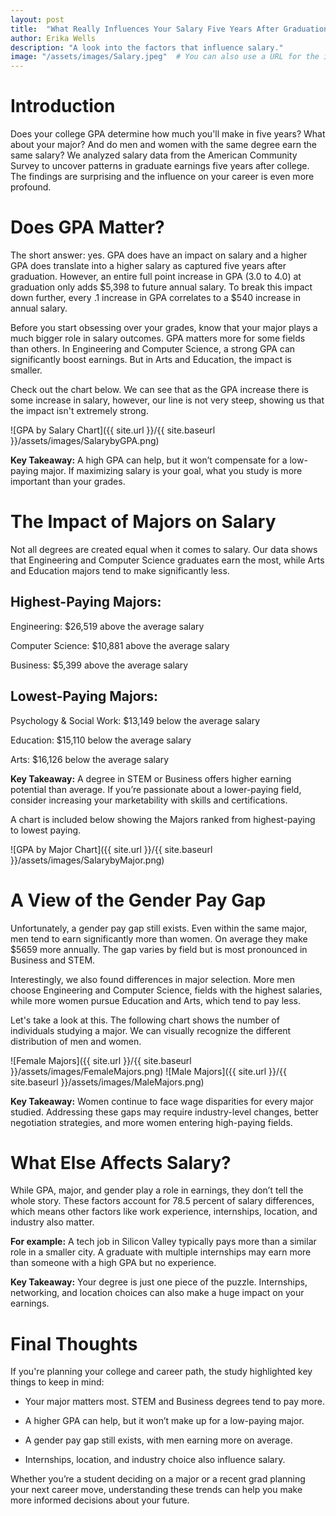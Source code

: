 ```yaml
---
layout: post
title:  "What Really Influences Your Salary Five Years After Graduation?"
author: Erika Wells
description: "A look into the factors that influence salary."
image: "/assets/images/Salary.jpeg"  # You can also use a URL for the image
---
```



# **Introduction**

Does your college GPA determine how much you'll make in five years? What about your major? And do men and women with the same degree earn the same salary? We analyzed salary data from the American Community Survey to uncover patterns in graduate earnings five years after college. The findings are surprising and the influence on your career is even more profound.

# **Does GPA Matter?**

The short answer: yes. GPA does have an impact on salary and a higher GPA does translate into a higher salary as captured five years after graduation. However, an entire full point increase in GPA (3.0 to 4.0) at graduation only adds \$5,398 to future annual salary. To break this impact down further, every .1 increase in GPA correlates to a \$540 increase in annual salary.

Before you start obsessing over your grades, know that your major plays a much bigger role in salary outcomes. GPA matters more for some fields than others. In Engineering and Computer Science, a strong GPA can significantly boost earnings. But in Arts and Education, the impact is smaller. 

Check out the chart below. We can see that as the GPA increase there is some increase in salary, however, our line is not very steep, showing us that the impact isn't extremely strong.

![GPA by Salary Chart]({{ site.url }}/{{ site.baseurl }}/assets/images/SalarybyGPA.png)

**Key Takeaway:** A high GPA can help, but it won’t compensate for a low-paying major. If maximizing salary is your goal, what you study is more important than your grades.

# **The Impact of Majors on Salary**

Not all degrees are created equal when it comes to salary. Our data shows that Engineering and Computer Science graduates earn the most, while Arts and Education majors tend to make significantly less.

## **Highest-Paying Majors:**

Engineering: \$26,519 above the average salary

Computer Science: \$10,881 above the average salary

Business: \$5,399 above the average salary

## **Lowest-Paying Majors:**

Psychology & Social Work: \$13,149 below the average salary

Education: \$15,110 below the average salary

Arts: \$16,126 below the average salary

**Key Takeaway:** A degree in STEM or Business offers higher earning potential than average. If you’re passionate about a lower-paying field, consider increasing your marketability with skills and certifications.

A chart is included below showing the Majors ranked from highest-paying to lowest paying.

![GPA by Major Chart]({{ site.url }}/{{ site.baseurl }}/assets/images/SalarybyMajor.png)

# A View of the Gender Pay Gap

Unfortunately, a gender pay gap still exists. Even within the same major, men tend to earn significantly more than women. On average they make \$5659 more annually. The gap varies by field but is most pronounced in Business and STEM.

Interestingly, we also found differences in major selection. More men choose Engineering and Computer Science, fields with the highest salaries, while more women pursue Education and Arts, which tend to pay less.

Let's take a look at this. The following chart shows the number of individuals studying a major. We can visually recognize the different distribution of men and women.

![Female Majors]({{ site.url }}/{{ site.baseurl }}/assets/images/FemaleMajors.png)
![Male Majors]({{ site.url }}/{{ site.baseurl }}/assets/images/MaleMajors.png)

**Key Takeaway:** Women continue to face wage disparities for every major studied. Addressing these gaps may require industry-level changes, better negotiation strategies, and more women entering high-paying fields.

# What Else Affects Salary?

While GPA, major, and gender play a role in earnings, they don’t tell the whole story. These factors account for 78.5 percent of salary differences, which means other factors like work experience, internships, location, and industry also matter.

**For example:** A tech job in Silicon Valley typically pays more than a similar role in a smaller city. A graduate with multiple internships may earn more than someone with a high GPA but no experience.

**Key Takeaway:** Your degree is just one piece of the puzzle. Internships, networking, and location choices can also make a huge impact on your earnings.


# Final Thoughts

If you're planning your college and career path, the study highlighted key things to keep in mind:

-   Your major matters most. STEM and Business degrees tend to pay more.

-   A higher GPA can help, but it won’t make up for a low-paying major.

-   A gender pay gap still exists, with men earning more on average.

-   Internships, location, and industry choice also influence salary.

Whether you’re a student deciding on a major or a recent grad planning your next career move, understanding these trends can help you make more informed decisions about your future.
